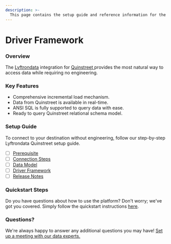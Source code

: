 ```yaml
---
description: >-
  This page contains the setup guide and reference information for the Quinstreet source connector.
---
```


# Driver Framework

### Overview

The [Lyftrondata](https://www.lyftrondata.com/) integration for [Quinstreet](https://www.lyftrondata.com/integration/quinstreet/)[ ](https://www.lyftrondata.com/integration/quinstreet/)provides the most natural way to access data while requiring no engineering.

### Key Features

* Comprehensive incremental load mechanism.
* Data from Quinstreet is available in real-time.&#x20;
* ANSI SQL is fully supported to query data with ease.
* Ready to query Quinstreet relational schema model.

### Setup Guide

To connect to your destination without engineering, follow our step-by-step Lyftrondata Quinstreet setup guide.

* [ ] [Prerequisite](../../marketing-analytics/quinstreet/prerequisite.md)
* [ ] [Connection Steps](../../marketing-analytics/quinstreet/connection-steps.md)
* [ ] [Data Model](../../marketing-analytics/quinstreet/data-model/)
* [ ] [Driver Framework](../../marketing-analytics/quinstreet/driver-framework/)
* [ ] [Release Notes](../../marketing-analytics/quinstreet/release-notes.md)

### Quickstart Steps

Do you have questions about how to use the platform? Don't worry; we've got you covered. Simply follow the quickstart instructions [here](../../../quickstart-steps.md).

### Questions? <a href="#questions" id="questions"></a>

We're always happy to answer any additional questions you may have! [Set up a meeting with our data experts.](https://www.lyftrondata.com/book-a-meeting/)


